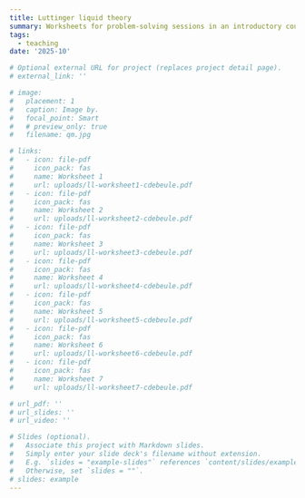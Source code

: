 ```yaml
---
title: Luttinger liquid theory
summary: Worksheets for problem-solving sessions in an introductory course on Luttinger liquid theory. Work in progress.
tags:
  - teaching
date: '2025-10'

# Optional external URL for project (replaces project detail page).
# external_link: ''

# image:
#   placement: 1
#   caption: Image by.
#   focal_point: Smart
#   # preview_only: true
#   filename: qm.jpg

# links:
#   - icon: file-pdf
#     icon_pack: fas
#     name: Worksheet 1
#     url: uploads/ll-worksheet1-cdebeule.pdf
#   - icon: file-pdf
#     icon_pack: fas
#     name: Worksheet 2
#     url: uploads/ll-worksheet2-cdebeule.pdf
#   - icon: file-pdf
#     icon_pack: fas
#     name: Worksheet 3
#     url: uploads/ll-worksheet3-cdebeule.pdf
#   - icon: file-pdf
#     icon_pack: fas
#     name: Worksheet 4
#     url: uploads/ll-worksheet4-cdebeule.pdf
#   - icon: file-pdf
#     icon_pack: fas
#     name: Worksheet 5
#     url: uploads/ll-worksheet5-cdebeule.pdf
#   - icon: file-pdf
#     icon_pack: fas
#     name: Worksheet 6
#     url: uploads/ll-worksheet6-cdebeule.pdf
#   - icon: file-pdf
#     icon_pack: fas
#     name: Worksheet 7
#     url: uploads/ll-worksheet7-cdebeule.pdf

# url_pdf: ''
# url_slides: ''
# url_video: ''

# Slides (optional).
#   Associate this project with Markdown slides.
#   Simply enter your slide deck's filename without extension.
#   E.g. `slides = "example-slides"` references `content/slides/example-slides.md`.
#   Otherwise, set `slides = ""`.
# slides: example
---
```

